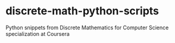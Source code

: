 # discrete-math-python-scripts
Python snippets from Discrete Mathematics for Computer Science specialization at Coursera
